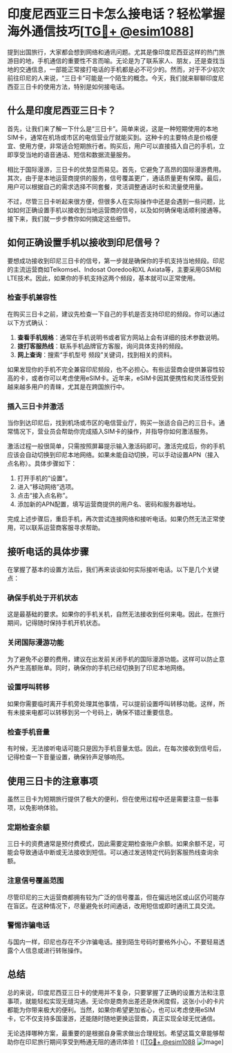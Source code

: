 # 印度尼西亚三日卡怎么接电话？轻松掌握海外通信技巧[[TG💪+ @esim1088](https://t.me/s/esim1088)]

提到出国旅行，大家都会想到网络和通讯问题。尤其是像印度尼西亚这样的热门旅游目的地，手机通信的重要性不言而喻。无论是为了联系家人、朋友，还是查找当地的交通信息，一部能正常接打电话的手机都是必不可少的。然而，对于不少初次前往印尼的人来说，“三日卡”可能是一个陌生的概念。今天，我们就来聊聊印度尼西亚三日卡的使用方法，特别是如何接电话。

## 什么是印度尼西亚三日卡？

首先，让我们来了解一下什么是“三日卡”。简单来说，这是一种短期使用的本地SIM卡，通常在机场或市区的电信营业厅就能买到。这种卡的主要特点是价格便宜、使用方便，非常适合短期旅行者。购买后，用户可以直接插入自己的手机，立即享受当地的语音通话、短信和数据流量服务。

相比于国际漫游，三日卡的优势显而易见。首先，它避免了高昂的国际漫游费用。其次，由于是本地运营商提供的服务，信号覆盖更广，通话质量更有保障。最后，用户可以根据自己的需求选择不同套餐，灵活调整通话时长和流量使用量。

不过，尽管三日卡听起来很方便，但很多人在实际操作中还是会遇到一些问题，比如如何正确设置手机以接收到当地运营商的信号，以及如何确保电话顺利接通等。接下来，我们就一步步教你如何搞定这些细节。

## 如何正确设置手机以接收到印尼信号？

要想成功接收到印尼三日卡的信号，第一步就是确保你的手机支持当地频段。印尼的主流运营商如Telkomsel、Indosat Ooredoo和XL Axiata等，主要采用GSM和LTE技术。因此，如果你的手机支持这两个频段，基本就可以正常使用。

### 检查手机兼容性

在购买三日卡之前，建议先检查一下自己的手机是否支持印尼的频段。你可以通过以下方式确认：

1. **查看手机规格**：通常在手机说明书或者官方网站上会有详细的技术参数说明。
2. **拨打客服热线**：联系手机品牌官方客服，询问具体支持的频段。
3. **网上查询**：搜索“手机型号 频段”关键词，找到相关的资料。

如果发现你的手机不完全兼容印尼频段，也不必担心。有些运营商会提供兼容性较高的卡，或者你可以考虑使用eSIM卡。近年来，eSIM卡因其便携性和灵活性受到越来越多用户的青睐，尤其是在跨国旅行中。

### 插入三日卡并激活

当你到达印尼后，找到机场或市区的电信营业厅，购买一张适合自己的三日卡。通常情况下，营业员会帮助你完成插入SIM卡的操作，并指导你如何激活服务。

激活过程一般很简单，只需按照屏幕提示输入激活码即可。激活完成后，你的手机应该会自动切换到印尼本地网络。如果未能自动切换，可以手动设置APN（接入点名称）。具体步骤如下：

1. 打开手机的“设置”。
2. 进入“移动网络”选项。
3. 点击“接入点名称”。
4. 添加新的APN配置，填写运营商提供的用户名、密码和服务器地址。

完成上述步骤后，重启手机，再次尝试连接网络和接听电话。如果仍然无法正常使用，可以联系运营商客服寻求帮助。

## 接听电话的具体步骤

在掌握了基本的设置方法后，我们再来谈谈如何实际接听电话。以下是几个关键点：

### 确保手机处于开机状态

这是最基础的要求。如果你的手机关机，自然无法接收到任何来电。因此，在旅行期间，记得随时保持手机开机状态。

### 关闭国际漫游功能

为了避免不必要的费用，建议在出发前关闭手机的国际漫游功能。这样可以防止意外产生高额账单。同时，确保你的手机已经切换到了印尼本地网络。

### 设置呼叫转移

如果你需要临时离开手机旁处理其他事情，可以提前设置呼叫转移功能。这样，所有未接来电都可以转移到另一个号码上，确保不错过重要信息。

### 检查手机音量

有时候，无法接听电话可能只是因为手机音量太低。因此，在每次接收到信号后，记得检查一下音量设置，确保铃声足够响亮。

## 使用三日卡的注意事项

虽然三日卡为短期旅行提供了极大的便利，但在使用过程中还是需要注意一些事项，以免影响体验。

### 定期检查余额

三日卡的资费通常是预付费模式，因此需要定期检查账户余额。如果余额不足，可能会导致通话中断或无法接收到短信。可以通过发送特定代码到客服热线查询余额。

### 注意信号覆盖范围

尽管印尼的三大运营商都拥有较为广泛的信号覆盖，但在偏远地区或山区仍可能存在盲区。在这种情况下，尽量避免长时间通话，改用短信或即时通讯工具交流。

### 警惕诈骗电话

与国内一样，印尼也存在不少诈骗电话。接到陌生号码时要格外小心，不要轻易透露个人信息或进行转账操作。

## 总结

总的来说，印度尼西亚三日卡的使用并不复杂，只要掌握了正确的设置方法和注意事项，就能轻松实现无缝沟通。无论你是商务出差还是休闲度假，这张小小的卡片都能为你带来极大的便利。当然，如果你希望更加省心，也可以考虑使用eSIM卡，它不仅支持多国漫游，还能随时随地更换运营商，真正实现全球无忧通信。

无论选择哪种方案，最重要的是根据自身需求做出合理规划。希望这篇文章能够帮助你在印尼旅行期间享受到畅通无阻的通讯体验！([[TG💪+ @esim1088](https://t.me/s/esim1088) ![Image](https://i.postimg.cc/4NQfJmqS/Snipaste-2025-05-13-00-14-12.png)]